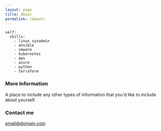 ```yaml
---
layout: page
title: About
permalink: /about/
---
```

```
self:
  skills:
    - linux sysadmin
    - ansible
    - vmware
    - kubernetes
    - aws
    - azure
    - python
    - terraform
```
### More Information

A place to include any other types of information that you'd like to include about yourself.

### Contact me

[email@domain.com](mailto:email@domain.com)
